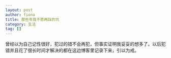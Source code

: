 ```yaml
---
layout: post
author: fiona
title: 那些年我不愿再踩的坑
category: 生活
tag: []
---
```


曾经以为自己记性很好，犯过的错不会再犯，但事实证明我妥妥的想多了。以后犯错并且花了很长时间才解决的都在这边博客里记录下来，引以为戒。
